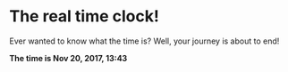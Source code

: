 # The real time clock!

Ever wanted to know what the time is? Well, your journey is about to end!

**The time is Nov 20, 2017, 13:43**